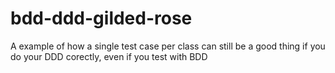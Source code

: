 # bdd-ddd-gilded-rose
A example of how a single test case per class can still be a good thing if you do your DDD corectly, even if you test with BDD
